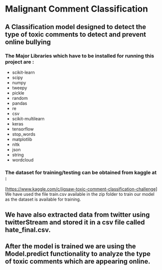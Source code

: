 # Malignant Comment Classification
## A Classification model designed to detect the type of toxic comments to detect and prevent online bullying

### The Major Libraries which have to be installed for running this project are :
- scikit-learn
- scipy
- numpy
- tweepy
- pickle
- random
- pandas
- re
- csv
- scikit-multilearn
- keras
- tensorflow
- stop_words
- matplotlib
- nltk
- json
- string
- wordcloud

### The dataset for training/testing can be obtained from kaggle at :
[https://www.kaggle.com/c/jigsaw-toxic-comment-classification-challenge]
We have used the file train.csv available in the zip folder to train our model as the dataset is available for training.

## We have also extracted data from twitter using twitterStream and stored it in a csv file called hate_final.csv.

## After the model is trained we are using the Model.predict functionality to analyze the type of toxic comments which are appearing online.

